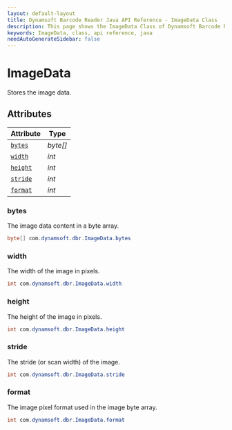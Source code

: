 ```yaml
---
layout: default-layout
title: Dynamsoft Barcode Reader Java API Reference - ImageData Class
description: This page shows the ImageData Class of Dynamsoft Barcode Reader for Java SDK API Reference.
keywords: ImageData, class, api reference, java
needAutoGenerateSidebar: false
---
```



# ImageData
Stores the image data.  


## Attributes
    
| Attribute | Type |
|---------- | ---- |
| [`bytes`](#bytes) | *byte\[\]* |
| [`width`](#width) | *int* |
| [`height`](#height) | *int* |
| [`stride`](#stride) | *int* |
| [`format`](#format) | *int* |


### bytes
The image data content in a byte array. 
```java
byte[] com.dynamsoft.dbr.ImageData.bytes
```

### width
The width of the image in pixels.  
```java
int com.dynamsoft.dbr.ImageData.width
```

### height
The height of the image in pixels.  
```java
int com.dynamsoft.dbr.ImageData.height
```

### stride
The stride (or scan width) of the image. 
```java
int com.dynamsoft.dbr.ImageData.stride
```

### format
The image pixel format used in the image byte array. 
```java
int com.dynamsoft.dbr.ImageData.format
```
  

